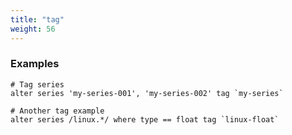 ```yaml
---
title: "tag"
weight: 56
---
```



### Examples

	# Tag series
	alter series 'my-series-001', 'my-series-002' tag `my-series`

    # Another tag example
    alter series /linux.*/ where type == float tag `linux-float`
